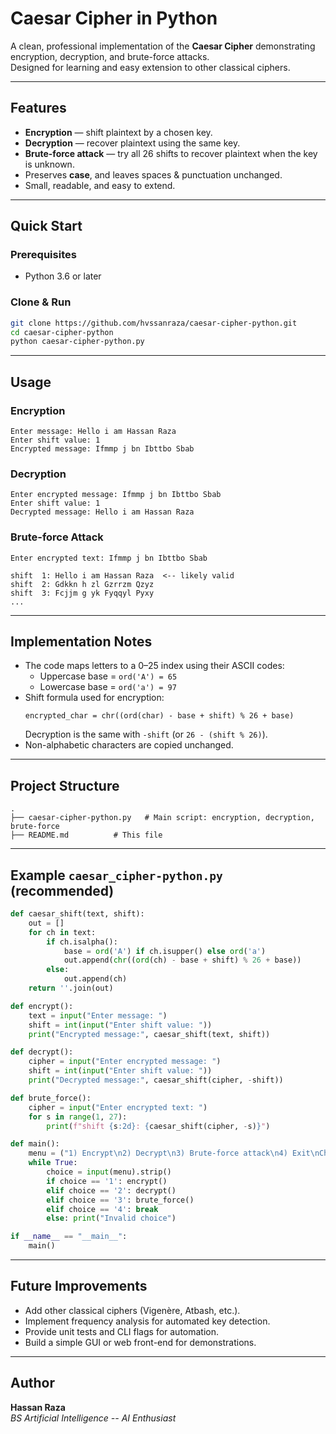 # Caesar Cipher in Python

A clean, professional implementation of the **Caesar Cipher** demonstrating encryption, decryption, and brute-force attacks.  
Designed for learning and easy extension to other classical ciphers.

---

## Features
- **Encryption** — shift plaintext by a chosen key.  
- **Decryption** — recover plaintext using the same key.  
- **Brute-force attack** — try all 26 shifts to recover plaintext when the key is unknown.  
- Preserves **case**, and leaves spaces & punctuation unchanged.  
- Small, readable, and easy to extend.

---

## Quick Start

### Prerequisites
- Python 3.6 or later

### Clone & Run
```bash
git clone https://github.com/hvssanraza/caesar-cipher-python.git
cd caesar-cipher-python
python caesar-cipher-python.py
```

---

## Usage

### Encryption
```
Enter message: Hello i am Hassan Raza
Enter shift value: 1
Encrypted message: Ifmmp j bn Ibttbo Sbab
```

### Decryption
```
Enter encrypted message: Ifmmp j bn Ibttbo Sbab
Enter shift value: 1
Decrypted message: Hello i am Hassan Raza
```

### Brute-force Attack
```
Enter encrypted text: Ifmmp j bn Ibttbo Sbab

shift  1: Hello i am Hassan Raza  <-- likely valid
shift  2: Gdkkn h zl Gzrrzm Qzyz
shift  3: Fcjjm g yk Fyqqyl Pyxy
...
```

---

## Implementation Notes
- The code maps letters to a 0–25 index using their ASCII codes:
  - Uppercase base = `ord('A') = 65`
  - Lowercase base = `ord('a') = 97`
- Shift formula used for encryption:
  ```
  encrypted_char = chr((ord(char) - base + shift) % 26 + base)
  ```
  Decryption is the same with `-shift` (or `26 - (shift % 26)`).
- Non-alphabetic characters are copied unchanged.

---

## Project Structure
```
.
├── caesar-cipher-python.py   # Main script: encryption, decryption, brute-force
├── README.md          # This file
```

---

## Example `caesar_cipher-python.py` (recommended)
```python
def caesar_shift(text, shift):
    out = []
    for ch in text:
        if ch.isalpha():
            base = ord('A') if ch.isupper() else ord('a')
            out.append(chr((ord(ch) - base + shift) % 26 + base))
        else:
            out.append(ch)
    return ''.join(out)

def encrypt():
    text = input("Enter message: ")
    shift = int(input("Enter shift value: "))
    print("Encrypted message:", caesar_shift(text, shift))

def decrypt():
    cipher = input("Enter encrypted message: ")
    shift = int(input("Enter shift value: "))
    print("Decrypted message:", caesar_shift(cipher, -shift))

def brute_force():
    cipher = input("Enter encrypted text: ")
    for s in range(1, 27):
        print(f"shift {s:2d}: {caesar_shift(cipher, -s)}")

def main():
    menu = ("1) Encrypt\n2) Decrypt\n3) Brute-force attack\n4) Exit\nChoose: ")
    while True:
        choice = input(menu).strip()
        if choice == '1': encrypt()
        elif choice == '2': decrypt()
        elif choice == '3': brute_force()
        elif choice == '4': break
        else: print("Invalid choice")

if __name__ == "__main__":
    main()
```

---

## Future Improvements
- Add other classical ciphers (Vigenère, Atbash, etc.).  
- Implement frequency analysis for automated key detection.  
- Provide unit tests and CLI flags for automation.  
- Build a simple GUI or web front-end for demonstrations.

---

## Author

**Hassan Raza**\
*BS Artificial Intelligence -- AI Enthusiast* 
